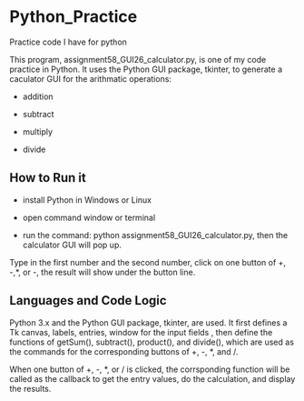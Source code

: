 # Python_Practice
Practice code I have for python

This program, assignment58_GUI26_calculator.py, is one of my code practice in Python. It uses the Python GUI package, tkinter, 
to generate a caculator GUI for the arithmatic operations:

* addition

* subtract

* multiply

* divide

## How to Run it

* install Python in Windows or Linux

* open command window or terminal

* run the command: python assignment58_GUI26_calculator.py, then the calculator GUI will pop up. 

Type in the first number and the second number, click on one button of +, -,*, or -,
 the result will show under the button line.

## Languages and Code Logic
Python 3.x and the Python GUI package, tkinter, are used. It first defines a Tk canvas, labels, entries, window for the input fields ,
then define the functions of getSum(), subtract(), product(), and divide(), which are used as the commands for the corresponding buttons of +, -, *, and /. 

When one button of +, -, *, or / is clicked, the corrsponding function will be called as the callback to get the entry values, do the calculation, and display the results.



